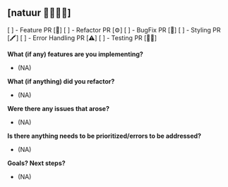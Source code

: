 ## [natuur 🌲🌳🌵🌴]

[ ] - Feature PR [🧩]
[ ] - Refactor PR [⚙️]
[ ] - BugFix PR [🐞]
[ ] - Styling PR [🖍]
[ ] - Error Handling PR [⚠️]
[ ] - Testing PR [🧑‍💻]

**What (if any) features are you implementing?**

 - (NA)

**What (if anything) did you refactor?**

 - (NA)

**Were there any issues that arose?**

 - (NA)

**Is there anything needs to be prioritized/errors to be addressed?**

 - (NA)

**Goals? Next steps?**

 - (NA)
